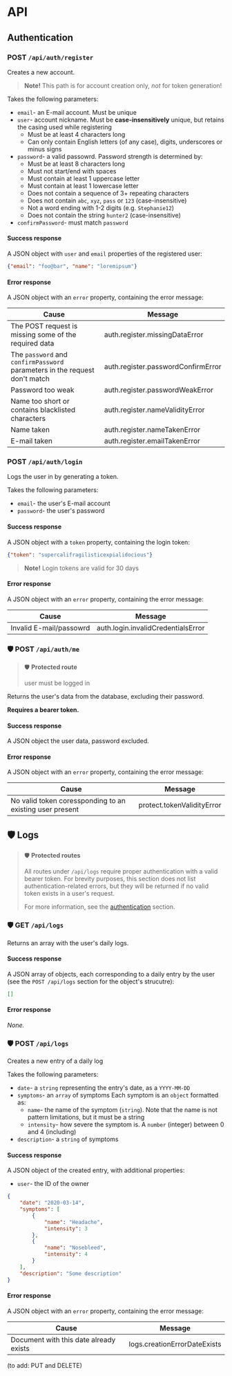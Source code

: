 
# API

## Authentication
### POST `/api/auth/register`

Creates a new account.

> **Note!** This path is for account creation only, *not* for token generation!

Takes the following parameters:

- `email`- an E-mail account. Must be unique
- `user`- account nickname. Must be **case-insensitively** unique, but retains the casing used while registering
  - Must be at least 4 characters long
  - Can only contain English letters (of any case), digits, underscores or minus signs
- `password`- a valid passowrd.
  Password strength is determined by:
  - Must be at least 8 characters long
  - Must not start/end with spaces
  - Must contain at least 1 uppercase letter
  - Must contain at least 1 lowercase letter
  - Does not contain a sequence of 3+ repeating characters
  - Does not contain `abc`, `xyz`, `pass` or `123` (case-insensitive)
  - Not a word ending with 1-2 digits (e.g. `Stephanie12`)
  - Does not contain the string `hunter2` (case-insensitive)
- `confirmPassword`- must match `password`

#### Success response
A JSON object with `user` and `email` properties of the registered user:

```json
{"email": "foo@bar", "name": "loremipsum"}
```

#### Error response
A JSON object with an `error` property, containing the error message:

|Cause|Message|
|-|-|
|The POST request is missing some of the required data|auth.register.missingDataError|
|The `password` and `confirmPassword` parameters in the request don't match|auth.register.passwordConfirmError|
|Password too weak|auth.register.passwordWeakError|
|Name too short or contains blacklisted characters|auth.register.nameValidityError|
|Name taken|auth.register.nameTakenError|
|E-mail taken|auth.register.emailTakenError|

### POST `/api/auth/login`
Logs the user in by generating a token.

Takes the following parameters:

- `email`- the user's E-mail account
- `password`- the user's password

#### Success response
A JSON object with a `token` property, containing the login token:

```json
{"token": "supercalifragilisticexpialidocious"}
```

> **Note!** Login tokens are valid for 30 days

#### Error response
A JSON object with an `error` property, containing the error message:

|Cause|Message|
|-|-|
|Invalid E-mail/passowrd|auth.login.invalidCredentialsError|

### 🛡️ POST `/api/auth/me`
> 🛡️ **Protected route**
>
> user must be logged in

Returns the user's data from the database, excluding their password.

**Requires a bearer token.**

#### Success response
A JSON object the user data, password excluded.

#### Error response

A JSON object with an `error` property, containing the error message:

|Cause|Message|
|-|-|
|No valid token coressponding to an existing user present|protect.tokenValidityError|




## 🛡️ Logs
> 🛡️ **Protected routes**
> 
> All routes under `/api/logs` require proper authentication with a valid bearer token.
> For brevity purposes, this section does not list authentication-related errors, but they will be returned if no valid token exists in a user's request.
>
> For more information, see the [authentication](#authentication) section.


### 🛡️ GET `/api/logs`

Returns an array with the user's daily logs.

#### Success response
A JSON array of objects, each corresponding to a daily entry by the user (see the `POST /api/logs` section for the object's strucutre):

```json
[]
```

#### Error response
*None.*




### 🛡️ POST `/api/logs`

Creates a new entry of a daily log

Takes the following parameters:

- `date`- a `string` representing the entry's date, as a `YYYY-MM-DD`
- `symptoms`- an `array` of symptoms
Each symptom is an `object` formatted as:
  - `name`- the name of the symptom (`string`). Note that the name is not pattern limitations, but it must be a string
  - `intensity`- how severe the symptom is. A `number` (integer) between 0 and 4 (including)
- `description`- a `string` of symptoms

#### Success response
A JSON object of the created entry, with additional properties:
- `user`- the ID of the owner

```json
{
    "date": "2020-03-14",
    "symptoms": [
        {
            "name": "Headache",
            "intensity": 3
        },
        {
            "name": "Nosebleed",
            "intensity": 4
        }
    ],
    "description": "Some description"
}
```

#### Error response
A JSON object with an `error` property, containing the error message:

|Cause|Message|
|-|-|
|Document with this date already exists|logs.creationErrorDateExists|


(to add: PUT and DELETE)